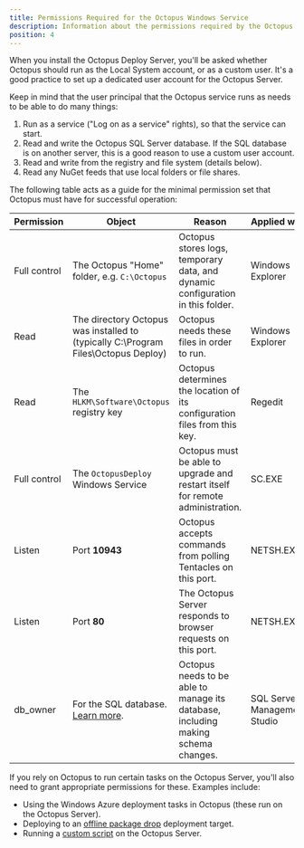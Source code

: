 ```yaml
---
title: Permissions Required for the Octopus Windows Service
description: Information about the permissions required by the Octopus windows service to operate.
position: 4
---
```


When you install the Octopus Deploy Server, you'll be asked whether Octopus should run as the Local System account, or as a custom user. It's a good practice to set up a dedicated user account for the Octopus Server.

Keep in mind that the user principal that the Octopus service runs as needs to be able to do many things:

1. Run as a service ("Log on as a service" rights), so that the service can start.
1. Read and write the Octopus SQL Server database. If the SQL database is on another server, this is a good reason to use a custom user account.
1. Read and write from the registry and file system (details below).
1. Read any NuGet feeds that use local folders or file shares.

The following table acts as a guide for the minimal permission set that Octopus must have for successful operation:

| Permission | Object | Reason | Applied with |
| --- | --- | --- | --- |
| Full control | The Octopus "Home" folder, e.g. `C:\Octopus` | Octopus stores logs, temporary data, and dynamic configuration in this folder. | Windows Explorer |
| Read | The directory Octopus was installed to (typically C:\Program Files\Octopus Deploy) | Octopus needs these files in order to run. | Windows Explorer |
| Read | The `HLKM\Software\Octopus` registry key | Octopus determines the location of its configuration files from this key. | Regedit |
| Full control | The `OctopusDeploy` Windows Service | Octopus must be able to upgrade and restart itself for remote administration. | SC.EXE |
| Listen | Port **10943** | Octopus accepts commands from polling Tentacles on this port. | NETSH.EXE |
| Listen | Port **80** | The Octopus Server responds to browser requests on this port. | NETSH.EXE |
| db\_owner | For the SQL database. [Learn more](/docs/installation/sql-server-database.md). | Octopus needs to be able to manage its database, including making schema changes. | SQL Server Management Studio |

If you rely on Octopus to run certain tasks on the Octopus Server, you'll also need to grant appropriate permissions for these. Examples include:

- Using the Windows Azure deployment tasks in Octopus (these run on the Octopus Server).
- Deploying to an [offline package drop](/docs/infrastructure/deploymnent-targets/offline-package-drop.md) deployment target.
- Running a [custom script](/docs/deployment-examples/custom-scripts/index.md) on the Octopus Server.
